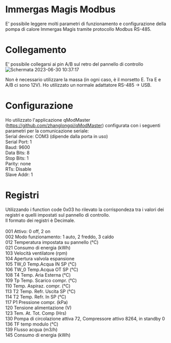 # Immergas Magis Modbus
E' possibile leggere molti parametri di funzionamento e configurazione della pompa di calore Immergas Magis tramite protocollo Modbus RS-485.

# Collegamento
E' possibile collegarsi ai pin A/B sul retro del pannello di controllo 
![Schermata 2023-06-30 10:37:17](https://github.com/andbad/Immergas_Magis_Modbus/assets/7837288/6dfcf1fd-176e-4a37-a3d2-6790a0dac140)

Non è necessario utilizzare la massa (in ogni caso, è il morsetto E. Tra E e A/B ci sono 12V).
Ho utilizzato un normale adattatore RS-485 -> USB.

# Configurazione
Ho utilizzato l'applicazione qModMaster (https://github.com/zhanglongqi/qModMaster) configurata con i seguenti parametri per la comunicazione seriale:<br>
Serial device: COM3 (dipende dalla porta in uso)<br>
Serial Port: 1<br>
Baud: 9600<br>
Data Bits: 8<br>
Stop Bits: 1<br>
Parity: none<br>
RTs: Disable<br>
Slave Addr: 1<br>

# Registri
Utilizzando i function code 0x03 ho rilevato la corrispondeza tra i valori dei registri e quelli impostati sul pannello di controllo.<br>
Il formato dei registri è Decimale.<br>
<br>
001 Attivo: 0 off, 2 on <br>
002 Modo funzionamento: 1 auto, 2 freddo, 3 caldo<br>
012 Temperatura impostata su pannello (°C)<br>
021 Consumo di energia (kWh)<br>
103 Velocità ventilatore (rpm)<br>
104 Apertura valvola espansione <br>
105 TW_0 Temp.Acqua IN SP (°C)<br>
106 TW_0 Temp.Acqua OT SP (°C)<br>
108 T4 Temp. Aria Esterna (°C)<br>
109 Tp Temp. Scarico compr. (°C)<br>
110 Temp. Aspiraz. compr. (°C)<br>
113 T2 Temp. Refr. Uscita SP (°C)<br>
114 T2 Temp. Refr. In SP (°C)<br>
117 P1 Pressione compr. (kPa)<br>
120 Tensione alimentazione (V)<br>
123 Tem. At. Tot. Comp (Hrs)<br>
130 Pompa di circolazione attiva 72, Compressore attivo 8264, in standby 0<br>
136 TF temp modulo (°C)<br>
139 Flusso acqua (m3/h)<br>
145 Consumo di energia (kWh)<br>
<br>

